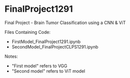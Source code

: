 # FinalProject1291
Final Project - Brain Tumor Classification using a CNN & ViT

Files Containing Code:
 - FirstModel_FinalProject1291.ipynb
 - SecondModel_FinalProjectCLPS1291.ipynb

Notes:
- "First model" refers to VGG
- "Second model" refers to ViT model
